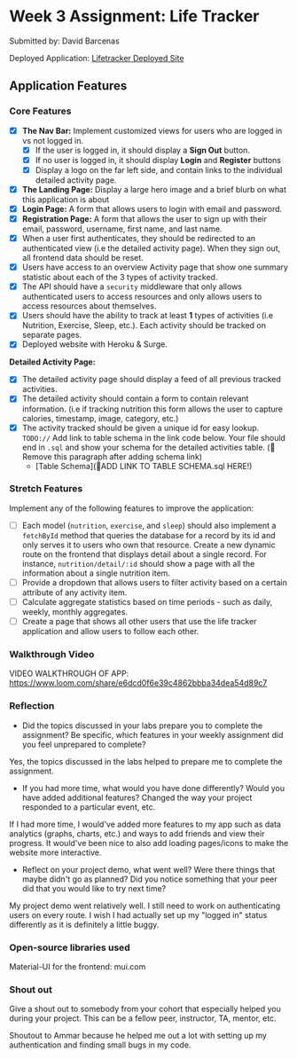 # Week 3 Assignment: Life Tracker

Submitted by: David Barcenas

Deployed Application: [Lifetracker Deployed Site](https://lifetracker-db.surge.sh/activity)

## Application Features

### Core Features

- [x] **The Nav Bar:** Implement customized views for users who are logged in vs not logged in.
  - [x] If the user is logged in, it should display a **Sign Out** button.
  - [x] If no user is logged in, it should display **Login** and **Register** buttons
  - [x] Display a logo on the far left side, and contain links to the individual detailed activity page.
- [x] **The Landing Page:** Display a large hero image and a brief blurb on what this application is about
- [x] **Login Page:** A form that allows users to login with email and password.
- [x] **Registration Page:** A form that allows the user to sign up with their email, password, username, first name, and last name.
- [x] When a user first authenticates, they should be redirected to an authenticated view (i.e the detailed activity page). When they sign out, all frontend data should be reset.
- [x] Users have access to an overview Activity page that show one summary statistic about each of the 3 types of activity tracked.
- [x] The API should have a `security` middleware that only allows authenticated users to access resources and only allows users to access resources about themselves.
- [x] Users should have the ability to track at least **1** types of activities (i.e Nutrition, Exercise, Sleep, etc.). Each activity should be tracked on separate pages.
- [x] Deployed website with Heroku & Surge.

**Detailed Activity Page:**

- [x] The detailed activity page should display a feed of all previous tracked activities.
- [x] The detailed activity should contain a form to contain relevant information. (i.e if tracking nutrition this form allows the user to capture calories, timestamp, image, category, etc.)
- [x] The activity tracked should be given a unique id for easy lookup.
      `TODO://` Add link to table schema in the link code below. Your file should end in `.sql` and show your schema for the detailed activities table. (🚫 Remove this paragraph after adding schema link)
  - [Table Schema](📝ADD LINK TO TABLE SCHEMA.sql HERE!)

### Stretch Features

Implement any of the following features to improve the application:

- [ ] Each model (`nutrition`, `exercise`, and `sleep`) should also implement a `fetchById` method that queries the database for a record by its id and only serves it to users who own that resource. Create a new dynamic route on the frontend that displays detail about a single record. For instance, `nutrition/detail/:id` should show a page with all the information about a single nutrition item.
- [ ] Provide a dropdown that allows users to filter activity based on a certain attribute of any activity item.
- [ ] Calculate aggregate statistics based on time periods - such as daily, weekly, monthly aggregates.
- [ ] Create a page that shows all other users that use the life tracker application and allow users to follow each other.

### Walkthrough Video

VIDEO WALKTHROUGH OF APP: https://www.loom.com/share/e6dcd0f6e39c4862bbba34dea54d89c7

### Reflection

- Did the topics discussed in your labs prepare you to complete the assignment? Be specific, which features in your weekly assignment did you feel unprepared to complete?

Yes, the topics discussed in the labs helped to prepare me to complete the assignment.

- If you had more time, what would you have done differently? Would you have added additional features? Changed the way your project responded to a particular event, etc.

If I had more time, I would've added more features to my app such as data analytics (graphs, charts, etc.) and ways to add friends and view their progress. It would've been nice to also add loading pages/icons to make the website more interactive.

- Reflect on your project demo, what went well? Were there things that maybe didn't go as planned? Did you notice something that your peer did that you would like to try next time?

My project demo went relatively well. I still need to work on authenticating users on every route. I wish I had actually set up my "logged in" status differently as it is definitely a little buggy.

### Open-source libraries used

Material-UI for the frontend: mui.com

### Shout out

Give a shout out to somebody from your cohort that especially helped you during your project. This can be a fellow peer, instructor, TA, mentor, etc.

Shoutout to Ammar because he helped me out a lot with setting up my authentication and finding small bugs in my code.
